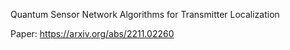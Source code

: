 Quantum Sensor Network Algorithms for Transmitter Localization

Paper: https://arxiv.org/abs/2211.02260
